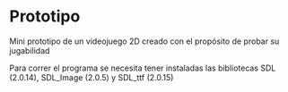 # Prototipo
Mini prototipo de un videojuego 2D creado con el propósito de probar su jugabilidad

Para correr el programa se necesita tener instaladas las bibliotecas SDL (2.0.14), SDL_Image (2.0.5) y SDL_ttf (2.0.15)
